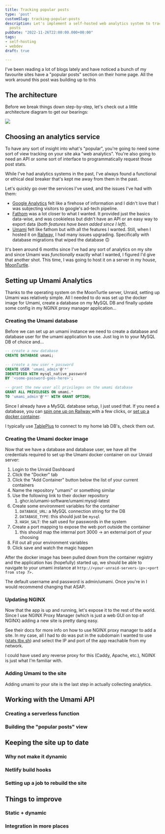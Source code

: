 ```yaml
---
title: Tracking popular posts
type: 'post'
customSlug: tracking-popular-posts
description: Let's implement a self-hosted web analytics system to track my popular
  posts
pubDate: "2022-11-26T22:00:00.000+00:00"
tags:
- self-hosting
- webdev
draft: true

---
```

I've been reading a lot of blogs lately and have noticed a bunch of my favourite sites have a "popular posts" section on their home page. All the work around this post was building up to this

## The architecture

Before we break things down step-by-step, let's check out a little architecture diagram to get our bearings:

![](https://res.cloudinary.com/mykalcodes/image/upload/v1669490875/Mykal%20Codes/popular_post_architecture_aqlmhq.png)

## Choosing an analytics service

To have any sort of insight into what's "popular", you're going to need some sort of view tracking on your site aka "web analytics". You're also going to need an API or some sort of interface to programmatically request those post stats.

While I've had analytics systems in the past, I've always found a functional or ethical deal breaker that's kept me away from them in the past.

Let's quickly go over the services I've used, and the issues I've had with them:

* [Google Analytics](https://analytics.google.com/analytics/web/) felt like a firehose of information and I didn't love that I was subjecting visitors to google's ad-tech pipeline.
* [Fathom](https://usefathom.com/) was a lot closer to what I wanted. It provided just the basics data-wise, and was cookieless but didn't have an API or an easy way to export data (_both features have been added since I left_).
* [Umami](https://umami.is/) felt like fathom but with all the features I wanted. Still, when I hosted it on [Railway](https://railway.app), I had many issues upgrading. Specifically with database migrations that wiped the database 🙃

It's been around 6 months since I've had any sort of analytics on my site and since Umami was _functionally_ exactly what I wanted, I figured I'd give that another shot. This time, I was going to host it on a server in my house, [MoonTurtle](https://mykal.codes/uses/#-nas-server-aka-moonturtle).

## Setting up Umami Analytics

Thanks to the operating system on the MoonTurtle server, Unraid, setting up Umami was relatively simple. All I needed to do was set up the docker image for Umami, create a database on my MySQL DB and finally update some config in my NGINX proxy manager application...

### Creating the Umami database

Before we can set up an umami instance we need to create a database and database user for the umami application to use. Just log in to your MySQL DB of choice and...

```sql
-- create a new database
CREATE DATABASE umami;
    
-- create a new user + password
CREATE USER 'umami_admin'@'*' 
IDENTIFIED WITH mysql_native_password 
BY '<some-password-goes-here>';
    
-- grant the new user all privileges on the umami database
GRANT ALL PRIVILEGES ON umami.* 
TO 'umami_admin'@'*' WITH GRANT OPTION;
```

Since I already have a MySQL database setup, I just used that. If you need a database, you can [spin one up on Railway ](https://docs.railway.app/develop/services#database-services)with a few clicks, or [set up a docker container](https://hub.docker.com/_/mysql).

I typically use [TablePlus](https://tableplus.com/) to connect to my home lab DB's, check them out.

### Creating the Umami docker image

Now that we have a database and database user, we have all the credentials required to set up the Umami docker container on our Unraid server:

1. Login to the Unraid Dashboard
2. Click the "Docker" tab
3. Click the "Add Container" button below the list of your current containers
4. Name the repository "umami" or something similar
5. Use the following link to their docker repository
   1. ghcr.io/umami-software/umami:mysql-latest
6. Create some environment variables for the container
   1. `DATABASE_URL`: a MySQL connection string for the DB
   2. `DATABASE_TYPE`: this should just be `mysql`
   3. `HASH_SALT`: the salt used for passwords in the system
7. Create a port mapping to expose the web port outside the container
   1. this should map the internal port 3000 -> an external port of your choosing
8. Fill out all your environment variables
9. Click save and watch the magic happen

After the docker image has been pulled down from the container registry and the application has (hopefully) started up, we should be able to navigate to your umami instance at `http://<your-unraid-servers-ip>:<port from step 7>.`

The default username and password is admin/umami. Once you're in I would recommend changing that ASAP.

### Updating NGINX

Now that the app is up and running, let's expose it to the rest of the world. Since I use NGINX Proxy Manager (which is just a web GUI on top of NGINX) adding a new site is pretty dang easy.

See their docs for more info on how to use NGINX proxy manager to add a site. In my case, all I had to do was put in the subdomain I wanted to use ([stats.tbx.sh](https://stats.tbx.sh)) and select the IP and port of the app reachable from my network. 

I could have used any reverse proxy for this (Caddy, Apache, etc.), NGINX is just what I'm familiar with. 

### Adding Umami to the site

Adding umami to your site is the last step in actually collecting analytics. 

## Working with the Umami API

### Creating a serverless function

### Building the "popular posts" view

## Keeping the site up to date

### Why not make it dynamic

### Netlify build hooks

### Setting up a job to rebuild the site

## Things to improve

### Static + dynamic

### Integration in more places